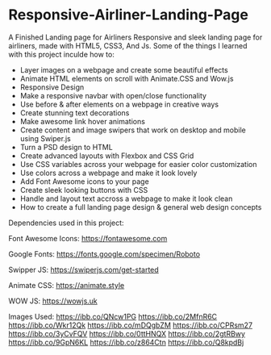 # Responsive-Airliner-Landing-Page
A Finished Landing page for Airliners
Responsive and sleek landing page for airliners, made with HTML5, CSS3, And Js.
Some of the things I learned with this project inculde how to:
- Layer images on a webpage and create some beautiful effects
- Animate HTML elements on scroll with Animate.CSS and Wow.js
- Responsive Design
- Make a responsive navbar with open/close functionality
- Use before & after elements on a webpage in creative ways
- Create stunning text decorations
- Make awesome link hover animations
- Create content and image swipers that work on desktop and 
mobile using Swiper.js
- Turn a PSD design to HTML
- Create advanced layouts with Flexbox and CSS Grid
- Use CSS variables across your webpage for easier color
customization
- Use colors across a webpage and make it look lovely
- Add Font Awesome icons to your page
- Create sleek looking buttons with CSS
- Handle and layout text accross a webpage to make it look clean 
- How to create a full landing page design & 
general web design concepts  

Dependencies used in this project:


Font Awesome Icons:
https://fontawesome.com

Google Fonts:
https://fonts.google.com/specimen/Roboto

Swipper JS:
https://swiperjs.com/get-started

Animate CSS:
https://animate.style

WOW JS:
https://wowjs.uk

Images Used:
https://ibb.co/QNcw1PG
https://ibb.co/2MfnR6C
https://ibb.co/Wkr12Qk
https://ibb.co/mDQgbZM
https://ibb.co/CPRsm27
https://ibb.co/3yCvFQV
https://ibb.co/0ttHNQX
https://ibb.co/2gtRBwy
https://ibb.co/9GpN6KL
https://ibb.co/z864Ctn
https://ibb.co/Q8kpdBj
